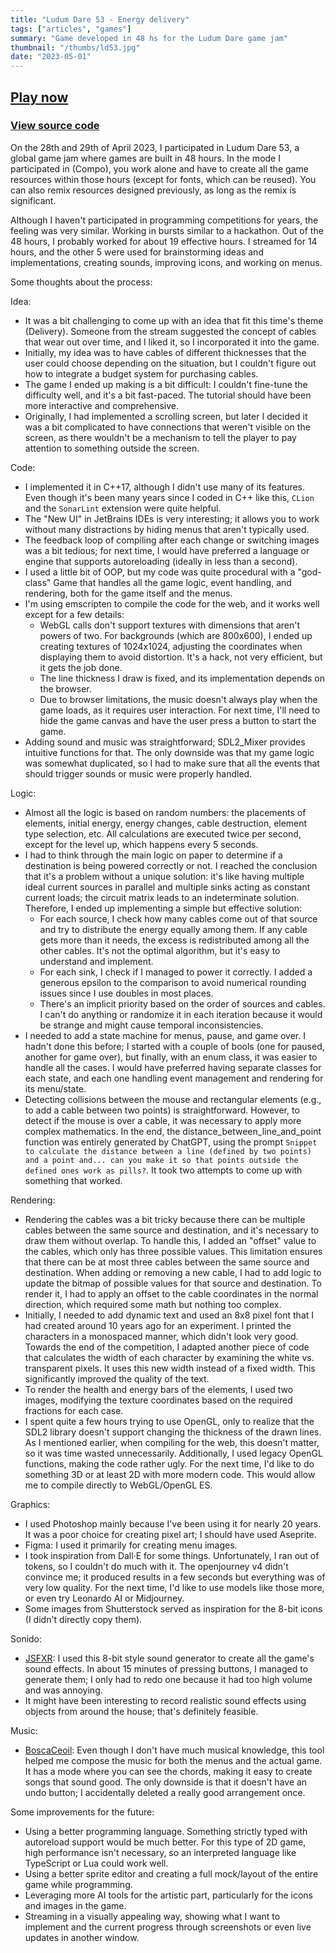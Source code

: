 ```yaml
---
title: "Ludum Dare 53 - Energy delivery"
tags: ["articles", "games"]
summary: "Game developed in 48 hs for the Ludum Dare game jam"
thumbnail: "/thumbs/ld53.jpg"
date: "2023-05-01"
---
```


## [Play now](https://dare.gzalo.com/)

### [View source code](https://github.com/gzalo/ld53)

On the 28th and 29th of April 2023, I participated in Ludum Dare 53, a global game jam where games are built in 48 hours. In the mode I participated in (Compo), you work alone and have to create all the game resources within those hours (except for fonts, which can be reused). You can also remix resources designed previously, as long as the remix is significant.

Although I haven't participated in programming competitions for years, the feeling was very similar. Working in bursts similar to a hackathon. Out of the 48 hours, I probably worked for about 19 effective hours. I streamed for 14 hours, and the other 5 were used for brainstorming ideas and implementations, creating sounds, improving icons, and working on menus.

Some thoughts about the process:

Idea: 
- It was a bit challenging to come up with an idea that fit this time's theme (Delivery). Someone from the stream suggested the concept of cables that wear out over time, and I liked it, so I incorporated it into the game.
- Initially, my idea was to have cables of different thicknesses that the user could choose depending on the situation, but I couldn't figure out how to integrate a budget system for purchasing cables.
- The game I ended up making is a bit difficult: I couldn't fine-tune the difficulty well, and it's a bit fast-paced. The tutorial should have been more interactive and comprehensive.
- Originally, I had implemented a scrolling screen, but later I decided it was a bit complicated to have connections that weren't visible on the screen, as there wouldn't be a mechanism to tell the player to pay attention to something outside the screen.

Code:
- I implemented it in C++17, although I didn't use many of its features. Even though it's been many years since I coded in C++ like this, `CLion` and the `SonarLint` extension were quite helpful.
- The "New UI" in JetBrains IDEs is very interesting; it allows you to work without many distractions by hiding menus that aren't typically used.
- The feedback loop of compiling after each change or switching images was a bit tedious; for next time, I would have preferred a language or engine that supports autoreloading (ideally in less than a second).
- I used a little bit of OOP, but my code was quite procedural with a "god-class" Game that handles all the game logic, event handling, and rendering, both for the game itself and the menus.
- I'm using emscripten to compile the code for the web, and it works well except for a few details:
    - WebGL calls don't support textures with dimensions that aren't powers of two. For backgrounds (which are 800x600), I ended up creating textures of 1024x1024, adjusting the coordinates when displaying them to avoid distortion. It's a hack, not very efficient, but it gets the job done.
    - The line thickness I draw is fixed, and its implementation depends on the browser.
    - Due to browser limitations, the music doesn't always play when the game loads, as it requires user interaction. For next time, I'll need to hide the game canvas and have the user press a button to start the game.
- Adding sound and music was straightforward; SDL2_Mixer provides intuitive functions for that. The only downside was that my game logic was somewhat duplicated, so I had to make sure that all the events that should trigger sounds or music were properly handled.

Logic:
- Almost all the logic is based on random numbers: the placements of elements, initial energy, energy changes, cable destruction, element type selection, etc. All calculations are executed twice per second, except for the level up, which happens every 5 seconds.
- I had to think through the main logic on paper to determine if a destination is being powered correctly or not. I reached the conclusion that it's a problem without a unique solution: it's like having multiple ideal current sources in parallel and multiple sinks acting as constant current loads; the circuit matrix leads to an indeterminate solution. Therefore, I ended up implementing a simple but effective solution:
    - For each source, I check how many cables come out of that source and try to distribute the energy equally among them. If any cable gets more than it needs, the excess is redistributed among all the other cables. It's not the optimal algorithm, but it's easy to understand and implement.
    - For each sink, I check if I managed to power it correctly. I added a generous epsilon to the comparison to avoid numerical rounding issues since I use doubles in most places.
    - There's an implicit priority based on the order of sources and cables. I can't do anything or randomize it in each iteration because it would be strange and might cause temporal inconsistencies.
- I needed to add a state machine for menus, pause, and game over. I hadn't done this before; I started with a couple of bools (one for paused, another for game over), but finally, with an enum class, it was easier to handle all the cases. I would have preferred having separate classes for each state, and each one handling event management and rendering for its menu/state.
- Detecting collisions between the mouse and rectangular elements (e.g., to add a cable between two points) is straightforward. However, to detect if the mouse is over a cable, it was necessary to apply more complex mathematics. In the end, the distance_between_line_and_point function was entirely generated by ChatGPT, using the prompt `Snippet to calculate the distance between a line (defined by two points) and a point and... can you make it so that points outside the defined ones work as pills?`. It took two attempts to come up with something that worked.

Rendering:
- Rendering the cables was a bit tricky because there can be multiple cables between the same source and destination, and it's necessary to draw them without overlap. To handle this, I added an "offset" value to the cables, which only has three possible values. This limitation ensures that there can be at most three cables between the same source and destination. When adding or removing a new cable, I had to add logic to update the bitmap of possible values for that source and destination. To render it, I had to apply an offset to the cable coordinates in the normal direction, which required some math but nothing too complex.
- Initially, I needed to add dynamic text and used an 8x8 pixel font that I had created around 10 years ago for an experiment. I printed the characters in a monospaced manner, which didn't look very good. Towards the end of the competition, I adapted another piece of code that calculates the width of each character by examining the white vs. transparent pixels. It uses this new width instead of a fixed width. This significantly improved the quality of the text.
- To render the health and energy bars of the elements, I used two images, modifying the texture coordinates based on the required fractions for each case.
- I spent quite a few hours trying to use OpenGL, only to realize that the SDL2 library doesn't support changing the thickness of the drawn lines. As I mentioned earlier, when compiling for the web, this doesn't matter, so it was time wasted unnecessarily. Additionally, I used legacy OpenGL functions, making the code rather ugly. For the next time, I'd like to do something 3D or at least 2D with more modern code. This would allow me to compile directly to WebGL/OpenGL ES.

Graphics:
- I used Photoshop mainly because I've been using it for nearly 20 years. It was a poor choice for creating pixel art; I should have used Aseprite.
- Figma: I used it primarily for creating menu images.
- I took inspiration from Dall·E for some things. Unfortunately, I ran out of tokens, so I couldn't do much with it. The openjourney v4 didn't convince me; it produced results in a few seconds but everything was of very low quality. For the next time, I'd like to use models like those more, or even try Leonardo AI or Midjourney.
- Some images from Shutterstock served as inspiration for the 8-bit icons (I didn't directly copy them).

Sonido:
- [JSFXR](https://sfxr.me/): I used this 8-bit style sound generator to create all the game's sound effects. In about 15 minutes of pressing buttons, I managed to generate them; I only had to redo one because it had too high volume and was annoying.
- It might have been interesting to record realistic sound effects using objects from around the house; that's definitely feasible.
 
Music:
- [BoscaCeoil](https://boscaceoil.net/): Even though I don't have much musical knowledge, this tool helped me compose the music for both the menus and the actual game. It has a mode where you can see the chords, making it easy to create songs that sound good. The only downside is that it doesn't have an undo button; I accidentally deleted a really good arrangement once.

Some improvements for the future:
- Using a better programming language. Something strictly typed with autoreload support would be much better. For this type of 2D game, high performance isn't necessary, so an interpreted language like TypeScript or Lua could work well.
- Using a better sprite editor and creating a full mock/layout of the entire game while programming.
- Leveraging more AI tools for the artistic part, particularly for the icons and images in the game.
- Streaming in a visually appealing way, showing what I want to implement and the current progress through screenshots or even live updates in another window.